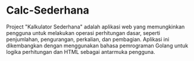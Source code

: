 # Calc-Sederhana

Project "Kalkulator Sederhana" adalah aplikasi web yang memungkinkan pengguna untuk melakukan operasi perhitungan dasar, seperti penjumlahan, pengurangan, perkalian, dan pembagian. Aplikasi ini dikembangkan dengan menggunakan bahasa pemrograman Golang untuk logika perhitungan dan HTML sebagai antarmuka pengguna.
